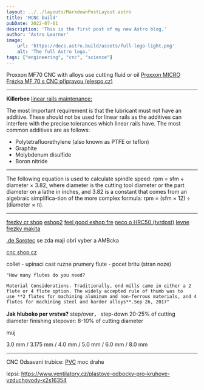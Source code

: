 ```yaml
---
layout: ../../layouts/MarkdownPostLayout.astro
title: 'MCNC build'
pubDate: 2022-07-01
description: 'This is the first post of my new Astro blog.'
author: 'Astro Learner'
image:
    url: 'https://docs.astro.build/assets/full-logo-light.png'
    alt: 'The full Astro logo.'
tags: ["engineering", "cnc", "science"]
---
```


Proxxon MF70 CNC
with alloys use cutting fluid or oil
[Proxxon MICRO Frézka MF 70 s CNC přípravou (elespo.cz)](https://www.elespo.cz/proxxon-micro-frezka-mf-70-s-cnc-pripravou)

---

**Killerbee**
[linear rails maintenance:](https://ratrig.dozuki.com/Guide/02.+%5BBeginner%5D+Linear+rail+maintenance+guide+without+disassembly/9?lang=en)

 The most important requirement is that the lubricant must not have an additive. These should not be used for linear rails as the additives can interfere with the precise tolerances which linear rails have. The most common additives are as follows:
    
-   Polytetrafluorethylene (also known as PTFE or teflon)    
-   Graphite    
-   Molybdenum disulfide    
-   Boron nitride

---


The following equation is used to calculate spindle speed: rpm = sfm ÷ diameter × 3.82, where diameter is the cutting tool diameter or the part diameter on a lathe in inches, and 3.82 is a constant that comes from an algebraic simplifica-tion of the more complex formula: rpm = (sfm × 12) ÷ (diameter × π).

---

[frezky cr shop](https://www.cznastroje.cz/Tvrdokovova-freza-50HRC-2-brita-TiAlN-d226.htm#detail-anchor-description)
[eshop2](https://www.profinaradi.com/rezbarstvi-ryti-frezovani)
[feel good eshop fre](https://jk-nastroje.cz/shop/kulove-standard/137-kulova-freza-tvrdokovova-o-6-mm.html)
[neco o HRC50 (tvrdost)](https://www.ukocarbide.com/blog/what-is-the-difference-between-the-coating-of-end-mill/)
[levne frezky makita](https://www.naradi-vesely.cz/drazkovaci-freza-1-brit-5x13-s8.html)


[.de Sorotec](https://www.sorotec.de/shop/Cutting-Tools/sorotec-tools/) se zda maji obri vyber a AMBcka

[cnc shop cz](http://www.cncshop.cz/vyhledavani/vysledky?q=freza)

collet - upinaci cast ruzne prumery
flute - pocet britu (stran noze)

```
"How many flutes do you need?

Material Considerations. Traditionally, end mills came in either a 2 flute or 4 flute option. The widely accepted rule of thumb was to use **2 flutes for machining aluminum and non-ferrous materials, and 4 flutes for machining steel and harder alloys**.Sep 26, 2017"
```


**Jak hluboko per vrstva?**
step/over， step-down 20-25% of cutting diameter
finishing stepover: 8-10% of cutting diameter

muj 

3.0 mm / 3.175 mm / 4.0 mm / 5.0 mm / 6.0 mm / 8.0 mm

---
CNC Odsavani trubice: [PVC](https://www.hadice-prumyslove.cz/p/876/hadice-elasticka-pvc-lehka-tl-07-mm-dn-40-mm) moc drahe

lepsi: https://www.ventilatory.cz/plastove-odbocky-pro-kruhove-vzduchovody-x2s16354




